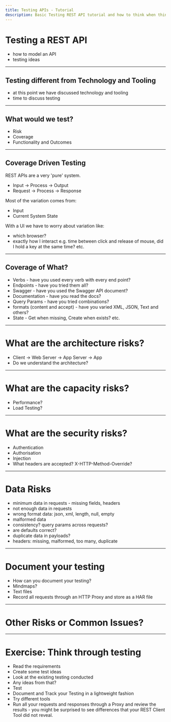 ```yaml
---
title: Testing APIs - Tutorial
description: Basic Testing REST API tutorial and how to think when thinking about testing an API.
---
```


# Testing a REST API

- how to model an API
- testing ideas

---

## Testing different from Technology and Tooling

- at this point we have discussed technology and tooling
- time to discuss testing

---

## What would we test?

- Risk
- Coverage
- Functionality and Outcomes

---

## Coverage Driven Testing

REST APIs are a very 'pure' system.

- Input -> Process -> Output
- Request -> Process -> Response

Most of the variation comes from:

- Input
- Current System State

With a UI we have to worry about variation like:

- which browser?
- exactly how I interact e.g. time between click and release of mouse, did I hold a key at the same time? etc.

---

## Coverage of What?

- Verbs - have you used every verb with every end point?
- Endpoints - have you tried them all?
- Swagger - have you used the Swagger API document?
- Documentation - have you read the docs?
- Query Params - have you tried combinations?
- formats (content and accept) - have you varied XML, JSON, Text and others?
- State - Get when missing, Create when exists? etc.

---

# What are the architecture risks?

- Client -> Web Server -> App Server -> App
- Do we understand the architecture?

---

# What are the capacity risks?

- Performance?
- Load Testing?

---

# What are the security risks?

- Authentication
- Authorisation
- Injection
- What headers are accepted? X-HTTP-Method-Override?

---

# Data Risks

- minimum data in requests - missing fields, headers
- not enough data in requests
- wrong format data: json, xml, length, null, empty
- malformed data
- consistency? query params across requests?
- are defaults correct?
- duplicate data in payloads?
- headers: missing, malformed, too many, duplicate

---

# Document your testing

- How can you document your testing?
- Mindmaps?
- Text files
- Record all requests through an HTTP Proxy and store as a HAR file

---

# Other Risks or Common Issues?

---

# Exercise: Think through testing

- Read the requirements
- Create some test ideas
- Look at the existing testing conducted
- Any ideas from that?
- Test
- Document and Track your Testing in a lightweight fashion
- Try different tools
- Run all your requests and responses through a Proxy and review the results - you might be surprised to see differences that your REST Client Tool did not reveal.

